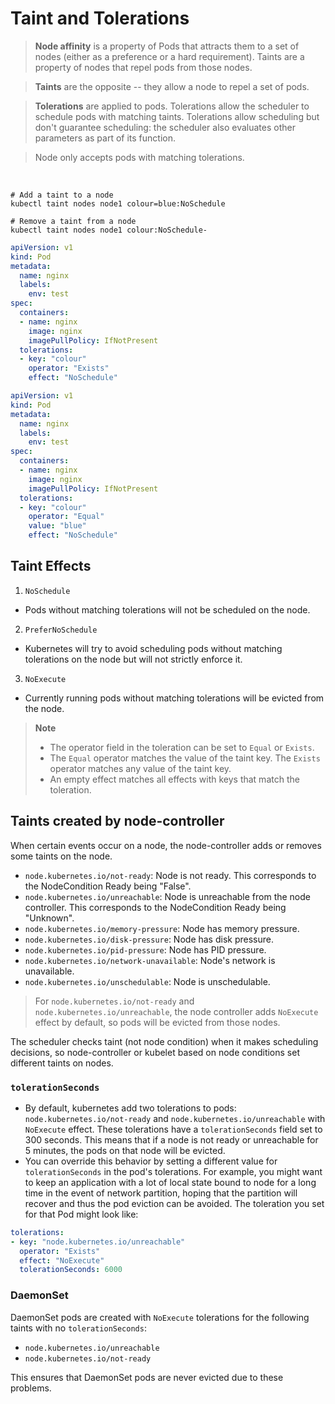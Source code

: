 # Taint and Tolerations


> **Node affinity** is a property of Pods that attracts them to a set of nodes (either as a preference or a hard requirement). Taints are a property of nodes that repel pods from those nodes.

> **Taints** are the opposite -- they allow a node to repel a set of pods.

> **Tolerations** are applied to pods. Tolerations allow the scheduler to schedule pods with matching taints.
> Tolerations allow scheduling but don't guarantee scheduling: the scheduler also evaluates other parameters as part of its function.

> Node only accepts pods with matching tolerations.
 
<br>

```basd
# Add a taint to a node
kubectl taint nodes node1 colour=blue:NoSchedule

# Remove a taint from a node
kubectl taint nodes node1 colour:NoSchedule-
```

```yaml
apiVersion: v1
kind: Pod
metadata:
  name: nginx
  labels:
    env: test
spec:
  containers:
  - name: nginx
    image: nginx
    imagePullPolicy: IfNotPresent
  tolerations:
  - key: "colour"
    operator: "Exists"
    effect: "NoSchedule"
```

```yaml
apiVersion: v1
kind: Pod
metadata:
  name: nginx
  labels:
    env: test
spec:
  containers:
  - name: nginx
    image: nginx
    imagePullPolicy: IfNotPresent
  tolerations:
  - key: "colour"
    operator: "Equal"
    value: "blue"
    effect: "NoSchedule"
```

## Taint Effects
1. <code>NoSchedule</code>
- Pods without matching tolerations will not be scheduled on the node.

2. <code>PreferNoSchedule</code>
- Kubernetes will try to avoid scheduling pods without matching tolerations on the node but will not strictly enforce it.

3. <code>NoExecute</code>
- Currently running pods without matching tolerations will be evicted from the node.


> **Note**
> 
> - The operator field in the toleration can be set to <code>Equal</code> or <code>Exists</code>.
> - The <code>Equal</code> operator matches the value of the taint key. The <code>Exists</code> operator matches any value of the taint key.
> - An empty effect matches all effects with keys that match the toleration.


## Taints created by node-controller

When certain events occur on a node, the node-controller adds or removes some taints on the node.

- <code>node.kubernetes.io/not-ready</code>: Node is not ready. This corresponds to the NodeCondition Ready being "False".
- <code>node.kubernetes.io/unreachable</code>: Node is unreachable from the node controller. This corresponds to the NodeCondition Ready being "Unknown".
- <code>node.kubernetes.io/memory-pressure</code>: Node has memory pressure.
- <code>node.kubernetes.io/disk-pressure</code>: Node has disk pressure. 
- <code>node.kubernetes.io/pid-pressure</code>: Node has PID pressure.
- <code>node.kubernetes.io/network-unavailable</code>: Node's network is unavailable.
- <code>node.kubernetes.io/unschedulable</code>: Node is unschedulable.

> For <code>node.kubernetes.io/not-ready</code> and <code>node.kubernetes.io/unreachable</code>, the node controller adds <code>NoExecute</code> effect by default, so pods will be evicted from those nodes.

The scheduler checks taint (not node condition) when it makes scheduling decisions,
so node-controller or kubelet based on node conditions set different taints on nodes.

### <code>tolerationSeconds</code> 

- By default, kubernetes add two tolerations to pods: <code>node.kubernetes.io/not-ready</code> and <code>node.kubernetes.io/unreachable</code> with <code>NoExecute</code> effect.
These tolerations have a <code>tolerationSeconds</code> field set to 300 seconds.
This means that if a node is not ready or unreachable for 5 minutes, the pods on that node will be evicted.
- You can override this behavior by setting a different value for <code>tolerationSeconds</code> in the pod's tolerations.
For example, you might want to keep an application with a lot of local state bound to node for a long time in the event of network partition, hoping that the partition will recover and thus the pod eviction can be avoided. The toleration you set for that Pod might look like:
```yaml
tolerations:
- key: "node.kubernetes.io/unreachable"
  operator: "Exists"
  effect: "NoExecute"
  tolerationSeconds: 6000
```


### DaemonSet

DaemonSet pods are created with <code>NoExecute</code> tolerations for the following taints with no <code>tolerationSeconds</code>:

- <code>node.kubernetes.io/unreachable</code>
- <code>node.kubernetes.io/not-ready</code>

This ensures that DaemonSet pods are never evicted due to these problems.
